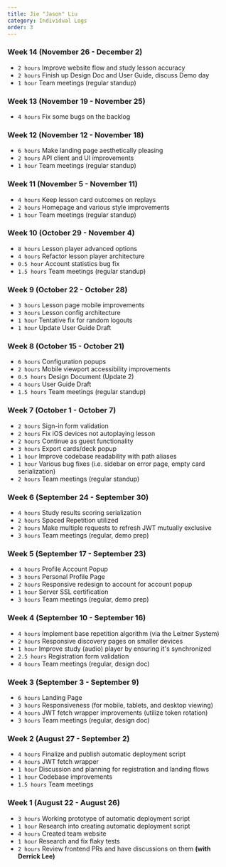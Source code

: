 ```yaml
---
title: Jie "Jason" Liu
category: Individual Logs
order: 3
---
```


### Week 14 (November 26 - December 2)
  - `2 hours` Improve website flow and study lesson accuracy
  - `2 hours` Finish up Design Doc and User Guide, discuss Demo day
  - `1 hour` Team meetings (regular standup)
  
### Week 13 (November 19 - November 25)
 - `4 hours` Fix some bugs on the backlog

### Week 12 (November 12 - November 18)
  - `6 hours` Make landing page aesthetically pleasing
  - `2 hours` API client and UI improvements
  - `1 hour` Team meetings (regular standup)

### Week 11 (November 5 - November 11)
  - `4 hours` Keep lesson card outcomes on replays
  - `2 hours` Homepage and various style improvements
  - `1 hour` Team meetings (regular standup)

### Week 10 (October 29 - November 4)
  - `8 hours` Lesson player advanced options
  - `4 hours` Refactor lesson player architecture
  - `0.5 hour` Account statistics bug fix
  - `1.5 hours` Team meetings (regular standup)

### Week 9 (October 22 - October 28)
  - `3 hours` Lesson page mobile improvements
  - `3 hours` Lesson config architecture
  - `1 hour` Tentative fix for random logouts
  - `1 hour` Update User Guide Draft

### Week 8 (October 15 - October 21)

- `6 hours` Configuration popups
- `2 hours` Mobile viewport accessibility improvements
- `0.5 hours` Design Document (Update 2)
- `4 hours` User Guide Draft
- `1.5 hours` Team meetings (regular standup)

### Week 7 (October 1 - October 7)
  - `2 hours` Sign-in form validation
  - `2 hours` Fix iOS devices not autoplaying lesson
  - `2 hours` Continue as guest functionality
  - `3 hours` Export cards/deck popup
  - `1 hour` Improve codebase readability with path aliases
  - `1 hour` Various bug fixes (i.e. sidebar on error page, empty card serialization)
  - `2 hours` Team meetings (regular standup)

### Week 6 (September 24 - September 30)
  - `4 hours` Study results scoring serialization
  - `2 hours` Spaced Repetition utilized
  - `2 hours` Make multiple requests to refresh JWT mutually exclusive
  - `3 hours` Team meetings (regular, demo prep)

### Week 5 (September 17 - September 23)
  - `4 hours` Profile Account Popup
  - `3 hours` Personal Profile Page
  - `2 hours` Responsive redesign to account for account popup
  - `1 hour` Server SSL certification
  - `3 hours` Team meetings (regular, demo prep)

### Week 4 (September 10 - September 16)
  - `4 hours` Implement base repetition algorithm (via the Leitner System)
  - `2 hours` Responsive discovery pages on smaller devices
  - `1 hour` Improve study (audio) player by ensuring it's synchronized
  - `2.5 hours` Registration form validation
  - `4 hours` Team meetings (regular, design doc)

### Week 3 (September 3 - September 9)
  - `6 hours` Landing Page
  - `3 hours` Responsiveness (for mobile, tablets, and desktop viewing)
  - `4 hours` JWT fetch wrapper improvements (utilize token rotation)
  - `3 hours` Team meetings (regular, design doc)

### Week 2 (August 27 - September 2)
  - `4 hours` Finalize and publish automatic deployment script
  - `4 hours` JWT fetch wrapper
  - `1 hour` Discussion and planning for registration and landing flows
  - `1 hour` Codebase improvements
  - `1.5 hours` Team meetings

### Week 1 (August 22 - August 26)
  - `3 hours` Working prototype of automatic deployment script
  - `1 hour`  Research into creating automatic deployment script
  - `4 hours` Created team website
  - `1 hour`  Research and fix flaky tests
  - `2 hours` Review frontend PRs and have discussions on them **(with Derrick Lee)**
